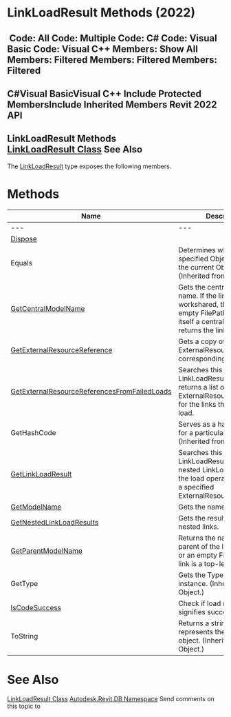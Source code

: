 # LinkLoadResult Methods (2022)

﻿
 Code: All Code: Multiple Code: C# Code: Visual Basic Code: Visual C++  Members: Show All Members: Filtered Members: Filtered Members: Filtered   
---  
C#Visual BasicVisual C++
Include Protected MembersInclude Inherited Members
Revit 2022 API  
---  
LinkLoadResult Methods  
[LinkLoadResult Class](f846bfb0-b047-9332-567f-75ae880d8359.md "LinkLoadResult Class") See Also  
---  
The [LinkLoadResult](f846bfb0-b047-9332-567f-75ae880d8359.md "LinkLoadResult Class") type exposes the following members.
# Methods
| Name | Description |
| --- | --- |
| --- | --- | --- |
| [Dispose](f9a77193-63c9-849a-1b9a-7252494d7b8c.md "Dispose Method") |
| Equals | Determines whether the specified Object is equal to the current Object. (Inherited from Object.) |
| [GetCentralModelName](0c134190-7821-0528-b69c-0253eb0af981.md "GetCentralModelName Method") | Gets the central model's name. If the link is not workshared, this returns an empty FilePath. If the link is itself a central model, this returns the link's name. |
| [GetExternalResourceReference](d2b5e2f8-f3b6-04bf-2a0e-8112998848a3.md "GetExternalResourceReference Method") | Gets a copy of the ExternalResourceReference corresponding to the link. |
| [GetExternalResourceReferencesFromFailedLoads](c80085bc-0123-6dc6-69ab-9cc2510d33d2.md "GetExternalResourceReferencesFromFailedLoads Method") | Searches this and all nested LinkLoadResults, and returns a list of ExternalResourceReferences for the links that failed to load. |
| GetHashCode | Serves as a hash function for a particular type.  (Inherited from Object.) |
| [GetLinkLoadResult](4a95fab0-b61f-10d5-045b-539eee095135.md "GetLinkLoadResult Method") | Searches this LinkLoadResult and all nested LinkLoadResults for the load operation results of a specified ExternalResourceReference. |
| [GetModelName](b2192b76-593d-53f4-3792-2dd81a4da6c4.md "GetModelName Method") | Gets the name of the model. |
| [GetNestedLinkLoadResults](098e7995-b0bd-7197-0336-4a597f53eb9d.md "GetNestedLinkLoadResults Method") | Gets the results for this link's nested links. |
| [GetParentModelName](e7006cf3-c4d1-a8c3-9bc2-4478a91b0188.md "GetParentModelName Method") | Returns the name of the parent of the linked model, or an empty FilePath if the link is a top-level link. |
| GetType | Gets the Type of the current instance. (Inherited from Object.) |
| [IsCodeSuccess](703ef1de-1fe5-dad6-da35-c0b8d8e5be8c.md "IsCodeSuccess Method") | Check if load result code signifies success. |
| ToString | Returns a string that represents the current object. (Inherited from Object.) |

# See Also
[LinkLoadResult Class](f846bfb0-b047-9332-567f-75ae880d8359.md "LinkLoadResult Class")
[Autodesk.Revit.DB Namespace](87546ba7-461b-c646-cbb1-2cb8f5bff8b2.md "Autodesk.Revit.DB Namespace")
Send comments on this topic to 